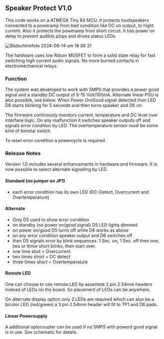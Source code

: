 ## Speaker Protect V1.0
This code works on a ATMEGA Tiny 84 MCU. It protects loudspeakers connected to a poweramp from bad condition like DC on output, to hight current. Also it protects the poweramp from short circuit. It has power on delay to prevent audible plops and drives status LEDs.

![Bildschirmfoto 2024-08-14 um 16 06 21](https://github.com/user-attachments/assets/e6546f37-d25b-48c0-8258-d2365424e268)

The hardware uses low Rdson MOSFET to form a solid state relay for fast switching high current audio signals. No more burned contacts in electromechanical relays.

### Function
The system was developed to work with SMPS that provides a power good signal and a standby DC output of 8-15 Volt/100mA. Alternate linear PSU is also possible, see below.
When Power On/Good signal detected then LED D6 starts blinking for 5 seconds and then turns speaker and D6 on.

The firmware continously monitors current, temperature and DC level over interface logic. On any malfunction it switches speaker outputs off and signals error condition by LED. The overtemperature sensor must be some kind of bimetal switch. 

To reset error condition a powercycle is required.

### Release Notes
Version 1.0 includes several enhancements in hardware and firmware. It is now possible to select alternate signalling by LED.

#### Standard (no jumper on JP1)
- each error condition has its own LED (DC-Detect, Overcurrent and Overtemperature)

#### Alternate
- Only D5 used to show error condition
- on standby (no power on/good signal) D5 LED lights dimmed
- on power on/good D5 turns off while D6 works as above
- on any error condition speaker output and D6 switches off
- then D5 signals error by blink sequences. 1 Sec. on, 1 Sec. off then one, two or three short blinks, then start over.
- one time shot = Overcurrent
- two times short = DC detect
- three times short = Overtemperature

#### Remote LED
One can choose to use remote LED by assemble 2 pin 2.54mm headers instead of LEDs on the board. So placement of LEDs can be anywhere.

On alternate display option only 2 LEDs are required which can also be a bicolor LED (red/green) a 3 pin 2.54mm header will fit to TP1 and D6 pads.

#### Linear Powersupply
A additional optocoupler can be used if no SMPS with powerd good signal is in use. See schematic for details.
